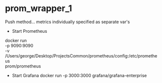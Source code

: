 # prom_wrapper_1

Push method...
metrics individually specified as separate var's

- Start Prometheus

docker run \
    -p 9090:9090 \
    -v /Users/george/Desktop/ProjectsCommon/prometheus/config:/etc/prometheus \
    prom/prometheus


- Start Grafana
docker run -p 3000:3000 grafana/grafana-enterprise
